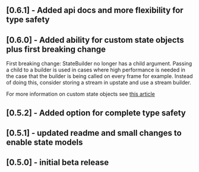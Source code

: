 ## [0.6.1] - Added api docs and more flexibility for type safety

## [0.6.0] - Added ability for custom state objects plus first breaking change
 
First breaking change: StateBuilder no longer has a child argument. Passing a child to a builder
is used in cases where high performance is needed in the case that the builder is being called
on every frame for example. Instead of doing this, consider storing a stream in upstate and use a 
stream builder. 

For more information on custom state objects see [this article](https://medium.com/@jonathan.aird/using-upstate-with-any-kind-of-state-object-599b01ec4751)

## [0.5.2] - Added option for complete type safety

## [0.5.1] - updated readme and small changes to enable state models

## [0.5.0] - initial beta release


